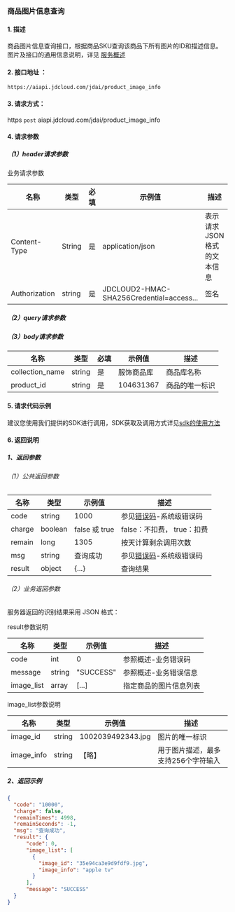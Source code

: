 ### 商品图片信息查询

#### 1. 描述

商品图片信息查询接口，根据商品SKU查询该商品下所有图片的ID和描述信息。<br>
图片及接口的通用信息说明，详见 [服务概述](api-reference.md)

#### 2. 接口地址 ：

```
https://aiapi.jdcloud.com/jdai/product_image_info
```

#### 3. 请求方式：

https `post` aiapi.jdcloud.com/jdai/product_image_info

#### 4. 请求参数

##### （1）header请求参数
业务请求参数

名称 | 类型 | 必填 | 示例值 | 描述
------|------|-----|-----|-----
Content-Type | String | 是 | application/json| 表示请求JSON格式的文本信息
Authorization | string | 是 | JDCLOUD2-HMAC-SHA256Credential=access... | 签名

##### （2）query请求参数

##### （3）body请求参数

名称 | 类型 | 必填 | 示例值 | 描述
------|-----|-----|-----|-----
collection_name | string | 是 | 服饰商品库 | 商品库名称
product_id | string | 是 | 104631367 | 商品的唯一标识

#### 5. 请求代码示例
建议您使用我们提供的SDK进行调用，SDK获取及调用方式详见[sdk的使用方法](../Operation-Guide/Use-Sdk.md)

#### 6. 返回说明
##### 1、返回参数

###### （1）公共返回参数

名称 | 类型 | 示例值 | 描述
------|------|-----|-----
code | string | 1000 | 参见[错误码](Error-Code.md)-系统级错误码
charge | boolean | false 或 true | false：不扣费， true：扣费
remain | long | 1305 | 按天计算剩余调用次数
msg | string | 查询成功 | 参见[错误码](Error-Code.md)-系统级错误码
result | object | {...} | 查询结果


###### （2）业务返回参数
服务器返回的识别结果采用 JSON 格式：

result参数说明

名称 | 类型 | 示例值 | 描述
------|-----|-----|-----
code| int | 0 | 参照概述-业务错误码
message | string | "SUCCESS" | 参照概述-业务错误信息
image_list | array | [...] | 指定商品的图片信息列表

image_list参数说明

名称 | 类型 | 示例值 | 描述
------|-----|-----|-----
image_id | string | 1002039492343.jpg | 图片的唯一标识
image_info | string | 【略】| 用于图片描述，最多支持256个字符输入


##### 2、返回示例

```JSON
{
  "code": "10000",
  "charge": false,
  "remainTimes": 4998,
  "remainSeconds": -1,
  "msg": "查询成功",
  "result": {
      "code": 0,
      "image_list": [
        {
          "image_id": "35e94ca3e9d9fdf9.jpg",
          "image_info": "apple tv"
        }
      ],
      "message": "SUCCESS"
  }
}
```